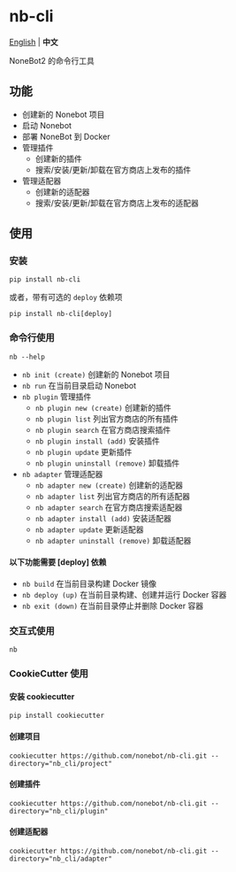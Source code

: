 # nb-cli

[English](./README_en.md) | **中文**

NoneBot2 的命令行工具

## 功能

- 创建新的 Nonebot 项目
- 启动 Nonebot
- 部署 NoneBot 到 Docker
- 管理插件
  - 创建新的插件
  - 搜索/安装/更新/卸载在官方商店上发布的插件
- 管理适配器
  - 创建新的适配器
  - 搜索/安装/更新/卸载在官方商店上发布的适配器

## 使用

### 安装

```shell
pip install nb-cli
```

或者，带有可选的 `deploy` 依赖项

```shell
pip install nb-cli[deploy]
```

### 命令行使用

```shell
nb --help
```

- `nb init (create)` 创建新的 Nonebot 项目
- `nb run` 在当前目录启动 Nonebot
- `nb plugin` 管理插件
  - `nb plugin new (create)` 创建新的插件
  - `nb plugin list` 列出官方商店的所有插件
  - `nb plugin search` 在官方商店搜索插件
  - `nb plugin install (add)` 安装插件
  - `nb plugin update` 更新插件
  - `nb plugin uninstall (remove)` 卸载插件
- `nb adapter` 管理适配器
  - `nb adapter new (create)` 创建新的适配器
  - `nb adapter list` 列出官方商店的所有适配器
  - `nb adapter search` 在官方商店搜索适配器
  - `nb adapter install (add)` 安装适配器
  - `nb adapter update` 更新适配器
  - `nb adapter uninstall (remove)` 卸载适配器

#### 以下功能需要 [deploy] 依赖

- `nb build` 在当前目录构建 Docker 镜像
- `nb deploy (up)` 在当前目录构建、创建并运行 Docker 容器
- `nb exit (down)` 在当前目录停止并删除 Docker 容器

### 交互式使用

```shell
nb
```

### CookieCutter 使用

#### 安装 cookiecutter

```shell
pip install cookiecutter
```

#### 创建项目

```shell
cookiecutter https://github.com/nonebot/nb-cli.git --directory="nb_cli/project"
```

#### 创建插件

```shell
cookiecutter https://github.com/nonebot/nb-cli.git --directory="nb_cli/plugin"
```

#### 创建适配器

```shell
cookiecutter https://github.com/nonebot/nb-cli.git --directory="nb_cli/adapter"
```
